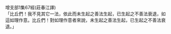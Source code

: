 增支部1集67經(莊春江譯)  
「比丘們！我不見其它一法，依此而未生起之善法生起，已生起之不善法衰退，如這如理作意。比丘們！對如理作意者來說，未生起之善法生起，已生起之不善法衰退。」  
  
  
